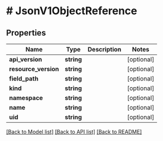 # # JsonV1ObjectReference

## Properties

Name | Type | Description | Notes
------------ | ------------- | ------------- | -------------
**api_version** | **string** |  | [optional]
**resource_version** | **string** |  | [optional]
**field_path** | **string** |  | [optional]
**kind** | **string** |  | [optional]
**namespace** | **string** |  | [optional]
**name** | **string** |  | [optional]
**uid** | **string** |  | [optional]

[[Back to Model list]](../../README.md#models) [[Back to API list]](../../README.md#endpoints) [[Back to README]](../../README.md)
